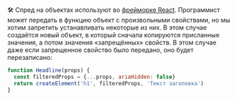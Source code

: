 🛠 Спред на объектах используют во [фрейморке React](reactjs.org/). Программист может передать в функцию объект с произвольными свойствами, но мы хотим запретить устанавливать некоторые из них. В этом случае создаётся новый объект, в который сначала копируются присланные значения, а потом значения «запрещённых» свойств. В этом случае даже если запрещенное свойство было передано, оно будет перезаписано:

```js
function Headline(props) {
  const filteredProps = {...props, ariaHidden: false}
  return createElement('h1', filteredProps, 'Текст заголовка')
}
```
